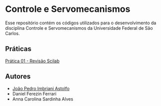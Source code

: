 # Controle e Servomecanismos

Esse repositório contém os códigos utilizados para o desenvolvimento da disciplina Controle e Servomecanismos da Universidade Federal de São Carlos.

## Práticas

[Prática 01 - Revisão Scilab](Pratica01)

## Autores

- [João Pedro Imbriani Astolfo](https://github.com/jpastolfo)
- Daniel Ferezin Ferrari
- Anna Carolina Sardinha Alves
